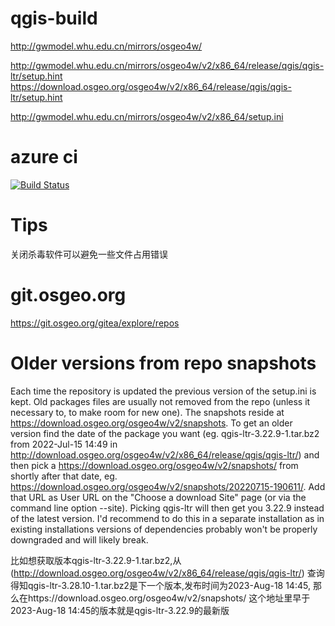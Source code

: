 # qgis-build
http://gwmodel.whu.edu.cn/mirrors/osgeo4w/

http://gwmodel.whu.edu.cn/mirrors/osgeo4w/v2/x86_64/release/qgis/qgis-ltr/setup.hint
https://download.osgeo.org/osgeo4w/v2/x86_64/release/qgis/qgis-ltr/setup.hint

http://gwmodel.whu.edu.cn/mirrors/osgeo4w/v2/x86_64/setup.ini

# azure ci
[![Build Status](https://dev.azure.com/qgis/QGIS/_apis/build/status/qgis.QGIS?branchName=master)](https://dev.azure.com/qgis/QGIS/_build/latest?definitionId=1&branchName=master)

# Tips
关闭杀毒软件可以避免一些文件占用错误

# git.osgeo.org
https://git.osgeo.org/gitea/explore/repos

# Older versions from repo snapshots

Each time the repository is updated the previous version of the setup.ini is kept. Old packages files are usually not removed from the repo (unless it necessary to, to make room for new one). The snapshots reside at ​https://download.osgeo.org/osgeo4w/v2/snapshots. To get an older version find the date of the package you want (eg. qgis-ltr-3.22.9-1.tar.bz2 from 2022-Jul-15 14:49 in ​http://download.osgeo.org/osgeo4w/v2/x86_64/release/qgis/qgis-ltr/) and then pick a ​https://download.osgeo.org/osgeo4w/v2/snapshots/ from shortly after that date, eg. ​https://download.osgeo.org/osgeo4w/v2/snapshots/20220715-190611/. Add that URL as User URL on the "Choose a download Site" page (or via the command line option --site). Picking qgis-ltr will then get you 3.22.9 instead of the latest version. I'd recommend to do this in a separate installation as in existing installations versions of dependencies probably won't be properly downgraded and will likely break.

比如想获取版本qgis-ltr-3.22.9-1.tar.bz2,从(http://download.osgeo.org/osgeo4w/v2/x86_64/release/qgis/qgis-ltr/) 查询得知qgis-ltr-3.28.10-1.tar.bz2是下一个版本,发布时间为2023-Aug-18 14:45, 那么在https://download.osgeo.org/osgeo4w/v2/snapshots/ 这个地址里早于2023-Aug-18 14:45的版本就是qgis-ltr-3.22.9的最新版
